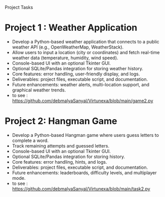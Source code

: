 Project Tasks                                       
# Project 1 : Weather Application

- Develop a Python-based weather application that connects to a public weather API (e.g., OpenWeatherMap, WeatherStack).
- Allow users to input a location (city or coordinates) and fetch real-time weather data (temperature, humidity, wind speed).
- Console-based UI with an optional Tkinter GUI.
- Optional SQLite/Pandas integration for storing weather history.
- Core features: error handling, user-friendly display, and logs.
- Deliverables: project files, executable script, and documentation.
- Future enhancements: weather alerts, multi-location support, and graphical weather trends.
- to see : https://github.com/debmalyaSanyal/Virtunexa/blob/main/game2.py
# Project 2: Hangman Game                                                                    &#x20;

- Develop a Python-based Hangman game where users guess letters to complete a word.
- Track remaining attempts and guessed letters.
- Console-based UI with an optional Tkinter GUI.
- Optional SQLite/Pandas integration for storing history.
- Core features: error handling, hints, and logs.
- Deliverables: project files, executable script, and documentation.
- Future enhancements: leaderboards, difficulty levels, and multiplayer mode.
- to see : https://github.com/debmalyaSanyal/Virtunexa/blob/main/task2.py
                    
  
